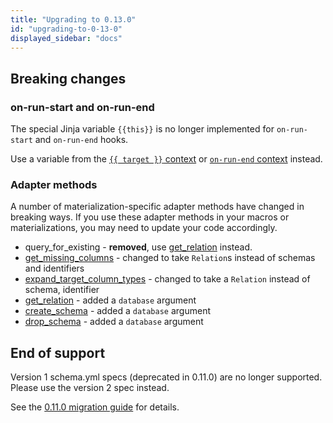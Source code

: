 ```yaml
---
title: "Upgrading to 0.13.0"
id: "upgrading-to-0-13-0"
displayed_sidebar: "docs"
---
```


## Breaking changes

### on-run-start and on-run-end

The special Jinja variable `{{this}}` is no longer implemented for `on-run-start` and `on-run-end` hooks. 

Use a variable from the [`{{ target }}` context](/reference/dbt-jinja-functions/target) or [`on-run-end` context](/reference/dbt-jinja-functions/on-run-end-context) instead.

### Adapter methods

A number of materialization-specific adapter methods have changed in breaking ways. If you use these adapter methods in your macros or <Term id="materialization">materializations</Term>, you may need to update your code accordingly.
  - query_for_existing - **removed**, use [get_relation](/reference/dbt-jinja-functions/adapter#get_relation) instead.
  - [get_missing_columns](/reference/dbt-jinja-functions/adapter#get_missing_columns) - changed to take `Relation`s instead of schemas and identifiers
  - [expand_target_column_types](/reference/dbt-jinja-functions/adapter#expand_target_column_types) - changed to take a `Relation` instead of schema, identifier
  - [get_relation](/reference/dbt-jinja-functions/adapter#get_relation) - added a `database` argument
  - [create_schema](/reference/dbt-jinja-functions/adapter#create_schema) - added a `database` argument
  - [drop_schema](/reference/dbt-jinja-functions/adapter#drop_schema) - added a `database` argument

## End of support

Version 1 schema.yml specs (deprecated in 0.11.0) are no longer supported. Please use the version 2 spec instead.

See the [0.11.0 migration guide](upgrading-to-0-11-0.md#schemayml-v2-syntax) for details.
